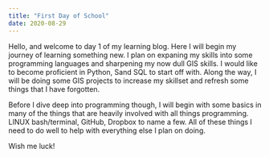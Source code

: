 ```yaml
---
title: "First Day of School"
date: 2020-08-29
---
```


Hello, and welcome to day 1 of my learning blog. Here I will begin my journey of learning something new. I plan on expaning my skills into some programming languages and sharpening my now dull GIS skills. I would like to become proficient in Python, Sand SQL to start off with. Along the way, I will be doing some GIS projects to increase my skillset and refresh some things that I have forgotten. 

Before I dive deep into programming though, I will begin with some basics in many of the things that are heavily involved with all things programming. LINUX bash/terminal, GitHub, Dropbox to name a few. All of these things I need to do well to help with everything else I plan on doing. 

Wish me luck!
